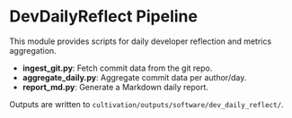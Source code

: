 # DevDailyReflect Pipeline

This module provides scripts for daily developer reflection and metrics aggregation.

- **ingest_git.py**: Fetch commit data from the git repo.
- **aggregate_daily.py**: Aggregate commit data per author/day.
- **report_md.py**: Generate a Markdown daily report.

Outputs are written to `cultivation/outputs/software/dev_daily_reflect/`.
